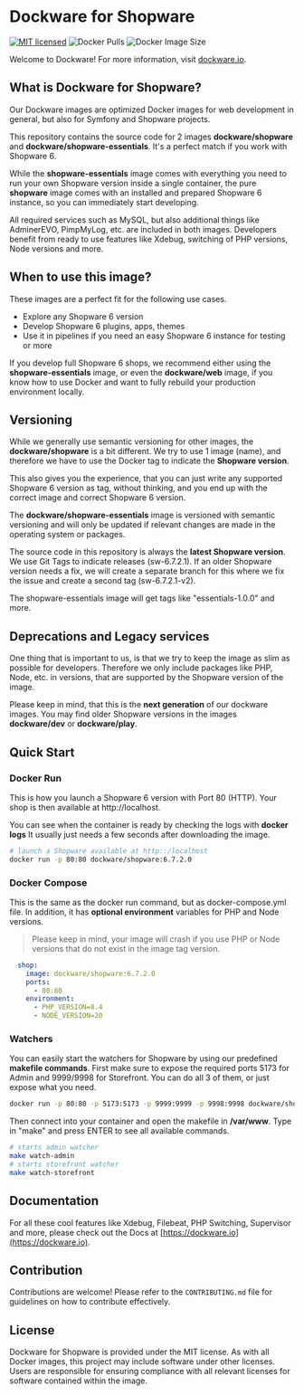 # Dockware for Shopware

[![MIT licensed](https://img.shields.io/github/license/dockware/shopware.svg?style=flat-square)](https://github.com/dockware/dockware/blob/master/LICENSE)
![Docker Pulls](https://img.shields.io/docker/pulls/dockware/shopware)
![Docker Image Size](https://img.shields.io/docker/image-size/dockware/shopware)

Welcome to Dockware! For more information, visit [dockware.io](https://dockware.io).

## What is Dockware for Shopware?

Our Dockware images are optimized Docker images for web development in general, but also for Symfony and Shopware projects.

This repository contains the source code for 2 images **dockware/shopware** and **dockware/shopware-essentials**.
It's a perfect match if you work with Shopware 6.

While the **shopware-essentials** image comes with everything you need to run your own Shopware version inside a single container,
the pure **shopware** image comes with an installed and prepared Shopware 6 instance, so you can immediately start developing.

All required services such as MySQL, but also additional things like AdminerEVO, PimpMyLog, etc. are included in both images.
Developers benefit from ready to use features like Xdebug, switching of PHP versions, Node versions and more.

## When to use this image?

These images are a perfect fit for the following use cases.

* Explore any Shopware 6 version
* Develop Shopware 6 plugins, apps, themes
* Use it in pipelines if you need an easy Shopware 6 instance for testing or more

If you develop full Shopware 6 shops, we recommend either using the **shopware-essentials** image, or even the **dockware/web** image, if you
know how to use Docker and want to fully rebuild your production environment locally.

## Versioning

While we generally use semantic versioning for other images, the **dockware/shopware** is a bit different.
We try to use 1 image (name), and therefore we have to use the Docker tag to indicate the **Shopware version**.

This also gives you the experience, that you can just write any supported Shopware 6 version as tag, without thinking,
and you end up with the correct image and correct Shopware 6 version.

The **dockware/shopware-essentials** image is versioned with semantic versioning 
and will only be updated if relevant changes are made in the operating system or packages.

The source code in this repository is always the **latest Shopware version**.
We use Git Tags to indicate releases (sw-6.7.2.1).
If an older Shopware version needs a fix, we will create a separate branch for this where we fix the issue and create a second tag (sw-6.7.2.1-v2).

The shopware-essentials image will get tags like "essentials-1.0.0" and more.

## Deprecations and Legacy services

One thing that is important to us, is that we try to keep the image as slim as possible for developers.
Therefore we only include packages like PHP, Node, etc. in versions, that are supported by the Shopware version of the image.

Please keep in mind, that this is the **next generation** of our dockware images.
You may find older Shopware versions in the images **dockware/dev** or **dockware/play**.

## Quick Start

### Docker Run

This is how you launch a Shopware 6 version with Port 80 (HTTP).
Your shop is then available at http://localhost.

You can see when the container is ready by checking the logs with **docker logs**
It usually just needs a few seconds after downloading the image.

```bash 
# launch a Shopware available at http::/localhost
docker run -p 80:80 dockware/shopware:6.7.2.0
```

### Docker Compose

This is the same as the docker run command, but as docker-compose.yml file.
In addition, it has **optional environment** variables for PHP and Node versions.

> Please keep in mind, your image will crash if you use PHP or Node versions that do not exist in the image tag version.

```yaml
  shop:
    image: dockware/shopware:6.7.2.0
    ports:
      - 80:80
    environment:
      - PHP_VERSION=8.4
      - NODE_VERSION=20
```

### Watchers

You can easily start the watchers for Shopware by using our predefined **makefile commands**.
First make sure to expose the required ports 5173 for Admin and 9999/9998 for Storefront.
You can do all 3 of them, or just expose what you need.

```bash
docker run -p 80:80 -p 5173:5173 -p 9999:9999 -p 9998:9998 dockware/shopware:6.7.2.0
```

Then connect into your container and open the makefile in **/var/www**.
Type in "make" and press ENTER to see all available commands.

```bash
# starts admin watcher
make watch-admin
# starts storefront watcher
make watch-storefront
```

## Documentation

For all these cool features like Xdebug, Filebeat, PHP Switching, Supervisor and more,
please check out the Docs at [https://dockware.io](https://dockware.io).

## Contribution

Contributions are welcome! Please refer to the `CONTRIBUTING.md` file for guidelines on how to contribute effectively.

## License

Dockware for Shopware is provided under the MIT license. As with all Docker images, this project may include software under other licenses.
Users are responsible for ensuring compliance with all relevant licenses for software contained within the image.
